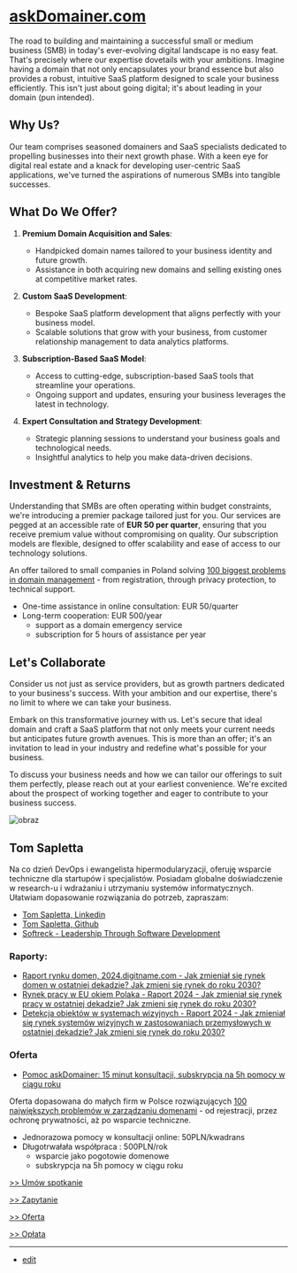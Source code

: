 # [askDomainer.com](https://www.askdomainer.com/)

The road to building and maintaining a successful small or medium business (SMB) in today's ever-evolving digital landscape is no easy feat. That's precisely where our expertise dovetails with your ambitions. Imagine having a domain that not only encapsulates your brand essence but also provides a robust, intuitive SaaS platform designed to scale your business efficiently. This isn't just about going digital; it's about leading in your domain (pun intended).


## Why Us?

Our team comprises seasoned domainers and SaaS specialists dedicated to propelling businesses into their next growth phase. With a keen eye for digital real estate and a knack for developing user-centric SaaS applications, we've turned the aspirations of numerous SMBs into tangible successes.


## What Do We Offer?

1. **Premium Domain Acquisition and Sales**:
   - Handpicked domain names tailored to your business identity and future growth.
   - Assistance in both acquiring new domains and selling existing ones at competitive market rates.

2. **Custom SaaS Development**:
   - Bespoke SaaS platform development that aligns perfectly with your business model.
   - Scalable solutions that grow with your business, from customer relationship management to data analytics platforms.

3. **Subscription-Based SaaS Model**:
   - Access to cutting-edge, subscription-based SaaS tools that streamline your operations.
   - Ongoing support and updates, ensuring your business leverages the latest in technology.

4. **Expert Consultation and Strategy Development**:
   - Strategic planning sessions to understand your business goals and technological needs.
   - Insightful analytics to help you make data-driven decisions.


## Investment & Returns

Understanding that SMBs are often operating within budget constraints, we're introducing a premier package tailored just for you.
Our services are pegged at an accessible rate of **EUR 50 per quarter**, ensuring that you receive premium value without compromising on quality. 
Our subscription models are flexible, designed to offer scalability and ease of access to our technology solutions.

An offer tailored to small companies in Poland solving [100 biggest problems in domain management](http://100.askdomainer.com) - from registration, through privacy protection, to technical support.
+ One-time assistance in online consultation: EUR 50/quarter
+ Long-term cooperation: EUR 500/year
   + support as a domain emergency service
   + subscription for 5 hours of assistance per year

     
## Let's Collaborate

Consider us not just as service providers, but as growth partners dedicated to your business's success. With your ambition and our expertise, there's no limit to where we can take your business. 

Embark on this transformative journey with us. Let's secure that ideal domain and craft a SaaS platform that not only meets your current needs but anticipates future growth avenues. This is more than an offer; it's an invitation to lead in your industry and redefine what's possible for your business.

To discuss your business needs and how we can tailor our offerings to suit them perfectly, please reach out at your earliest convenience. We're excited about the prospect of working together and eager to contribute to your business success.




![obraz](https://github.com/tom-sapletta-com/rynek-pracy-2030-eu/assets/5669657/24abdad9-5aff-4834-95a0-d7215cc6e0bc)

## Tom Sapletta

Na co dzień DevOps i ewangelista hipermodularyzacji, oferuję wsparcie techniczne dla startupów i specjalistów.
Posiadam globalne doświadczenie w research-u i wdrażaniu i utrzymaniu systemów informatycznych. 
Ułatwiam dopasowanie rozwiązania do potrzeb, zapraszam:

+ [Tom Sapletta, Linkedin](https://www.linkedin.com/in/tom-sapletta-com)
+ [Tom Sapletta, Github](https://github.com/tom-sapletta-com)
+ [Softreck - Leadership Through Software Development](https://softreck.com/)


### Raporty:

+ [Raport rynku domen, 2024.digitname.com - Jak zmieniał się rynek domen w ostatniej dekadzie? Jak zmieni się rynek do roku 2030?](https://2024.digitname.com/)
+ [Rynek pracy w EU okiem Polaka - Raport 2024 - Jak zmieniał się rynek pracy w ostatniej dekadzie? Jak zmieni się rynek do roku 2030?](https://2024.teleworking.info/)
+ [Detekcja obiektów w systemach wizyjnych - Raport 2024 - Jak zmieniał się rynek systemów wizyjnych w zastosowaniach przemysłowych w ostatniej dekadzie? Jak zmieni się rynek do roku 2030?](https://2024.teleoperator.info/)


### Oferta

+ [Pomoc askDomainer: 15 minut konsultacji, subskrypcja na 5h pomocy w ciągu roku](https://oferta.askdomainer.com/PL)

Oferta dopasowana do małych firm w Polsce rozwiązujących [100 największych problemów w zarządzaniu domenami](http://100.askdomainer.com) - od rejestracji, przez ochronę prywatności, aż po wsparcie techniczne.
+ Jednorazowa pomocy w konsultacji online: 50PLN/kwadrans
+ Długotrwałała współpraca : 500PLN/rok
  + wsparcie jako pogotowie domenowe
  + subskrypcja na 5h pomocy w ciągu roku
 
[ >> Umów spotkanie](http://termin.askDomainer.com)

[ >> Zapytanie](http://contact.askDomainer.com)

[ >> Oferta](http://order.askDomainer.com)

[ >> Opłata](http://pay.askDomainer.com)

---

+ [edit](https://github.com/askdomainer/www/edit/main/README.md)
